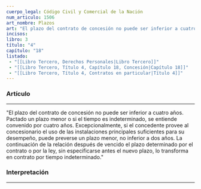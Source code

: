 ```yaml
---
cuerpo_legal: Código Civil y Comercial de la Nación
num_articulo: 1506
art_nombre: Plazos
art: "El plazo del contrato de concesión no puede ser inferior a cuatro años. Pactado un plazo menor o si el tiempo es indeterminado, se entiende convenido por cuatro años.  Excepcionalmente, si el concedente provee al concesionario el uso de las instalaciones principales suficientes para su desempeño, puede preverse un plazo menor, no inferior a dos años.  La continuación de la relación después de vencido el plazo determinado por el contrato o por la ley, sin especificarse antes el nuevo plazo, lo transforma en contrato por tiempo indeterminado."
incisos: 
libro: 3
título: "4"
capítulo: "18"
listado:
 - "[[Libro Tercero, Derechos Personales|Libro Tercero]]"
 - "[[Libro Tercero, Título 4, Capítulo 18, Concesión|Capítulo 18]]"
 - "[[Libro Tercero, Título 4, Contratos en particular|Título 4]]"
---
```

### Artículo
---
"El plazo del contrato de concesión no puede ser inferior a cuatro años. Pactado un plazo menor o si el tiempo es indeterminado, se entiende convenido por cuatro años.  Excepcionalmente, si el concedente provee al concesionario el uso de las instalaciones principales suficientes para su desempeño, puede preverse un plazo menor, no inferior a dos años.  La continuación de la relación después de vencido el plazo determinado por el contrato o por la ley, sin especificarse antes el nuevo plazo, lo transforma en contrato por tiempo indeterminado."


### Interpretación
---
